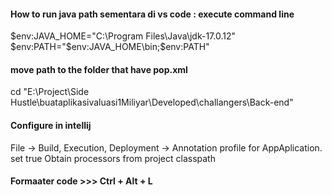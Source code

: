 #### How to run java path sementara di vs code : execute command line

$env:JAVA_HOME="C:\Program Files\Java\jdk-17.0.12"
$env:PATH="$env:JAVA_HOME\bin;$env:PATH"

#### move path to the folder that have pop.xml 
cd "E:\Project\Side Hustle\buataplikasivaluasi1Miliyar\Developed\challangers\Back-end"

#### Configure in intellij
File -> Build, Execution, Deployment -> Annotation profile for AppAplication.
set true Obtain processors from project classpath

#### Formaater code  >>> Ctrl + Alt + L
